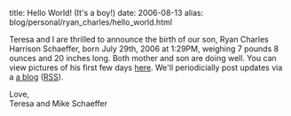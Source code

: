 title: Hello World! (It's a boy!)
date: 2006-08-13
alias: blog/personal/ryan_charles/hello_world.html

Teresa and I are thrilled to announce the birth of our son, Ryan
Charles Harrison Schaeffer, born July 29th, 2006 at 1:29PM, weighing 7
pounds 8 ounces and 20 inches long. Both mother and son are doing
well. You can view pictures of his first few days <a
href="http://www.mschaef.com/albums/ryan_2_days/">here</a>. We'll
periodicially post updates via a <a
href="http://www.mschaef.com/blog/personal/ryan_charles">a blog</a>
(<a
href="http://www.mschaef.com/blog/personal/ryan_charles/index.rss">RSS</a>).


Love,<br>
Teresa and Mike Schaeffer


